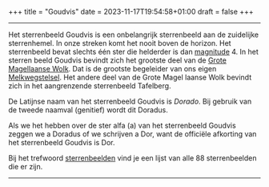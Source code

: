 +++
title = "Goudvis"
date = 2023-11-17T19:54:58+01:00
draft = false
+++

---
Het sterrenbeeld Goudvis is een onbelangrijk sterrenbeeld aan de
zuidelijke sterrenhemel. In onze streken komt het nooit boven de
horizon. Het sterrenbeeld bevat slechts één ster die helderder is dan
[magnitude](/encyclopedie/magnitude) 4. In het sterren beeld Goudvis bevindt
zich het grootste deel van de [Grote Magellaanse Wolk](/encyclopedie/lmc). Dat is de grootste begeleider
van ons eigen [Melkwegstelsel](/encyclopedie/melkwegstelsel). Het andere deel van
de Grote Magel laanse Wolk bevindt zich in het aangrenzende sterrenbeeld
Tafelberg.

De Latijnse naam van het sterrenbeeld Goudvis is *Dorado*. Bij gebruik
van de tweede naamval (genitief) wordt dit Doradus.

Als we het hebben over de ster alfa (a) van het sterrenbeeld Goudvis
zeggen we a Doradus of we schrijven a Dor, want de officiële afkorting
van het sterrenbeeld Goudvis is Dor.

Bij het trefwoord [sterrenbeelden](/encyclopedie/sterrenbeeld) vind je een
lijst van alle 88 sterrenbeelden die er zijn.

---
